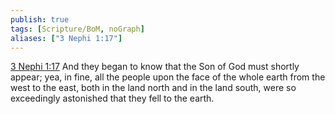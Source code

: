 ```yaml
---
publish: true
tags: [Scripture/BoM, noGraph]
aliases: ["3 Nephi 1:17"]
---
```

[3 Nephi 1:17](https://churchofjesuschrist.org/study/scriptures/bofm/3-ne/1?lang=eng&id=p17#p17) And they began to know that the Son of God must shortly appear; yea, in fine, all the people upon the face of the whole earth from the west to the east, both in the land north and in the land south, were so exceedingly astonished that they fell to the earth.
